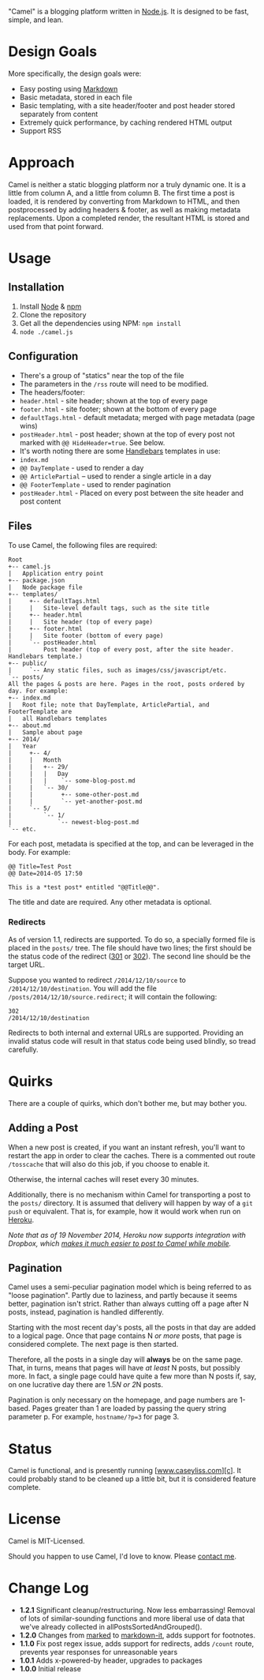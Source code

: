 "Camel" is a blogging platform written in [Node.js][n]. It is designed to be fast, simple, and lean.

[n]: http://nodejs.org/

# Design Goals

More specifically, the design goals were:

* Easy posting using [Markdown][m]
* Basic metadata, stored in each file
* Basic templating, with a site header/footer and post header stored separately from content
* Extremely quick performance, by caching rendered HTML output
* Support RSS

[m]: http://daringfireball.net/projects/markdown

# Approach

Camel is neither a static blogging platform nor a truly dynamic one. It is a little
from column A, and a little from column B. The first time a post is loaded, it is rendered
by converting from Markdown to HTML, and then postprocessed by adding headers & footer, as well
as making metadata replacements. Upon a completed render, the resultant HTML is stored
and used from that point forward.

# Usage

## Installation

1. Install [Node][n] & [npm][npm]
2. Clone the repository
3. Get all the dependencies using NPM: `npm install`
4. `node ./camel.js`

[npm]: https://www.npmjs.org/

## Configuration

* There's a group of "statics" near the top of the file
* The parameters in the `/rss` route will need to be modified.
* The headers/footer:
* `header.html` - site header; shown at the top of every page
* `footer.html` - site footer; shown at the bottom of every page
* `defaultTags.html` - default metadata; merged with page metadata (page wins)
* `postHeader.html` - post header; shown at the top of every post not marked with `@@ HideHeader=true`. See below.
* It's worth noting there are some [Handlebars][hb] templates in use:
* `index.md`
* `@@ DayTemplate` - used to render a day
* `@@ ArticlePartial` – used to render a single article in a day
* `@@ FooterTemplate` - used to render pagination
* `postHeader.html` - Placed on every post between the site header and post content

[hb]: http://handlebarsjs.com/

## Files

To use Camel, the following files are required:

    Root
    +-- camel.js
    |   Application entry point
    +-- package.json
    |   Node package file
    +-- templates/
    |     +-- defaultTags.html
    |     |   Site-level default tags, such as the site title
    |     +-- header.html
    |     |   Site header (top of every page)
    |     +-- footer.html
    |     |   Site footer (bottom of every page)
    |     `-- postHeader.html
    |         Post header (top of every post, after the site header. Handlebars template.)
    +-- public/
    |     `-- Any static files, such as images/css/javascript/etc.
    `-- posts/
    All the pages & posts are here. Pages in the root, posts ordered by day. For example:
    +-- index.md
    |   Root file; note that DayTemplate, ArticlePartial, and FooterTemplate are
    |   all Handlebars templates
    +-- about.md
    |   Sample about page
    +-- 2014/
    |   Year
    |     +-- 4/
    |     |   Month
    |     |   +-- 29/
    |     |   |   Day
    |     |   |    `-- some-blog-post.md
    |     |   `-- 30/
    |     |        +-- some-other-post.md
    |     |        `-- yet-another-post.md
    |     `-- 5/
    |         `-- 1/
    |             `-- newest-blog-post.md
    `-- etc.

For each post, metadata is specified at the top, and can be leveraged in the body. For example:

    @@ Title=Test Post
    @@ Date=2014-05 17:50

    This is a *test post* entitled "@@Title@@".

The title and date are required. Any other metadata is optional.

### Redirects

As of version 1.1, redirects are supported. To do so, a specially formed file is placed
in the `posts/` tree. The file should have two lines; the first should be the status code
of the redirect ([301][301] or [302][302]). The second line should be the target URL.

Suppose you wanted to redirect `/2014/12/10/source` to `/2014/12/10/destination`. You will
add the file `/posts/2014/12/10/source.redirect`; it will contain the following:

    302
    /2014/12/10/destination

Redirects to both internal and external URLs are supported. Providing an invalid status
code will result in that status code being used blindly, so tread carefully.

[301]: http://en.wikipedia.org/wiki/HTTP_301
[302]: http://en.wikipedia.org/wiki/HTTP_302

# Quirks

There are a couple of quirks, which don't bother me, but may bother you.

## Adding a Post

When a new post is created, if you want an instant refresh, you'll want to restart the
app in order to clear the caches. There is a commented out route `/tosscache` that will also
do this job, if you choose to enable it.

Otherwise, the internal caches will reset every 30 minutes.

Additionally, there is no mechanism within Camel for transporting a post to the `posts/`
directory. It is assumed that delivery will happen by way of a `git push` or equivalent.
That is, for example, how it would work when run on [Heroku][h].

*Note that as of 19 November 2014, Heroku now supports integration with Dropbox, which
[makes it much easier to post to Camel while mobile][camelmobile].*

[h]: http://www.heroku.com/
[camelmobile]: http://www.caseyliss.com/2014/11/19/heroku-adds-dropbox-support

## Pagination

Camel uses a semi-peculiar pagination model which is being referred to as "loose pagination".
Partly due to laziness, and partly because it seems better, pagination isn't strict. Rather
than always cutting off a page after N posts, instead, pagination is handled differently.

Starting with the most recent day's posts, all the posts in that day are added to a logical
page. Once that page contains N *or more* posts, that page is considered complete. The next
page is then started.

Therefore, all the posts in a single day will __always__ be on the same page. That, in turns, means
that pages will have *at least* N posts, but possibly more. In fact, a single page could have
quite a few more than N posts if, say, on one lucrative day there are 1.5*N or 2*N posts.

Pagination is only necessary on the homepage, and page numbers are 1-based. Pages greater than
1 are loaded by passing the query string parameter p. For example, `hostname/?p=3` for page 3.

# Status

Camel is functional, and is presently running [www.caseyliss.com][c]. It could probably stand
to be cleaned up a little bit, but it is considered feature complete.

[c]: http://www.caseyliss.com/

# License

Camel is MIT-Licensed.

Should you happen to use Camel, I'd love to know. Please [contact me][co].

[co]: http://www.caseyliss.com/contact

# Change Log

* __1.2.1__ Significant cleanup/restructuring. Now less embarrassing! Removal of lots of
similar-sounding functions and more liberal use of data that we've already collected in
allPostsSortedAndGrouped().
* __1.2.0__ Changes from [marked](https://github.com/chjj/marked) to
[markdown-it](https://github.com/markdown-it/markdown-it), adds support for footnotes.
* __1.1.0__ Fix post regex issue, adds support for redirects, adds `/count` route,
prevents year responses for unreasonable years
* __1.0.1__ Adds x-powered-by header, upgrades to packages
* __1.0.0__ Initial release
